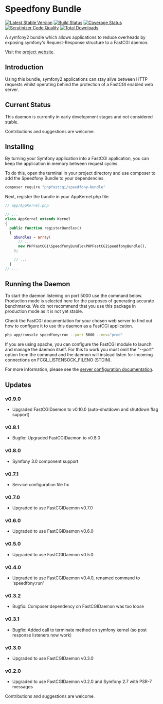 # Speedfony Bundle

[![Latest Stable Version](https://poser.pugx.org/phpfastcgi/speedfony-bundle/v/stable)](https://packagist.org/packages/phpfastcgi/speedfony-bundle)
[![Build Status](https://travis-ci.org/PHPFastCGI/SpeedfonyBundle.svg?branch=master)](https://travis-ci.org/PHPFastCGI/FastCGIDaemon)
[![Coverage Status](https://coveralls.io/repos/PHPFastCGI/SpeedfonyBundle/badge.svg?branch=master)](https://coveralls.io/r/PHPFastCGI/SpeedfonyBundle?branch=master)
[![Scrutinizer Code Quality](https://scrutinizer-ci.com/g/PHPFastCGI/SpeedfonyBundle/badges/quality-score.png?b=master)](https://scrutinizer-ci.com/g/PHPFastCGI/SpeedfonyBundle/?branch=master)
[![Total Downloads](https://poser.pugx.org/phpfastcgi/speedfony-bundle/downloads)](https://packagist.org/packages/phpfastcgi/speedfony-bundle)

A symfony2 bundle which allows applications to reduce overheads by exposing symfony's Request-Response structure to a FastCGI daemon.

Visit the [project website](http://phpfastcgi.github.io/).

## Introduction

Using this bundle, symfony2 applications can stay alive between HTTP requests whilst operating behind the protection of a FastCGI enabled web server.

## Current Status

This daemon is currently in early development stages and not considered stable.

Contributions and suggestions are welcome.

## Installing

By turning your Symfony application into a FastCGI application, you can keep the application in memory between request cycles.

To do this, open the terminal in your project directory and use composer to add the Speedfony Bundle to your dependencies.

```sh
composer require "phpfastcgi/speedfony-bundle"
```

Next, register the bundle in your AppKernel.php file:

```php
// app/AppKernel.php

// ...
class AppKernel extends Kernel
{
  public function registerBundles()
  {
    $bundles = array(
      // ...
      new PHPFastCGI\SpeedfonyBundle\PHPFastCGISpeedfonyBundle(),
    );

    // ...
  }
// ...
```

## Running the Daemon

To start the daemon listening on port 5000 use the command below. Production mode is selected here for the purposes of generating accurate benchmarks. We do not recommend that you use this package in production mode as it is not yet stable.

Check the FastCGI documentation for your chosen web server to find out how to configure it to use this daemon as a FastCGI application.

```sh
php app/console speedfony:run --port 5000 --env="prod"
```

If you are using apache, you can configure the FastCGI module to launch and manage the daemon itself. For this to work you must omit the "--port" option from the command and the daemon will instead listen for incoming connections on FCGI_LISTENSOCK_FILENO (STDIN).

For more information, please see the [server configuration documentation](https://github.com/PHPFastCGI/FastCGIDaemon#server-configuration).

## Updates

### v0.9.0
- Upgraded FastCGIDaemon to v0.10.0 (auto-shutdown and shutdown flag support)

### v0.8.1
- Bugfix: Upgraded FastCGIDaemon to v0.8.0

### v0.8.0
- Symfony 3.0 component support

### v0.7.1
- Service configuration file fix

### v0.7.0
- Upgraded to use FastCGIDaemon v0.7.0

### v0.6.0
- Upgraded to use FastCGIDaemon v0.6.0

### v0.5.0
- Upgraded to use FastCGIDaemon v0.5.0

### v0.4.0
- Upgraded to use FastCGIDaemon v0.4.0, renamed command to 'speedfony:run'

### v0.3.2
- Bugfix: Composer dependency on FastCGIDaemon was too loose

### v0.3.1
- Bugfix: Added call to terminate method on symfony kernel (so post response listeners now work)

### v0.3.0
- Upgraded to use FastCGIDaemon v0.3.0

### v0.2.0
- Upgraded to use FastCGIDaemon v0.2.0 and Symfony 2.7 with PSR-7 messages

Contributions and suggestions are welcome.
